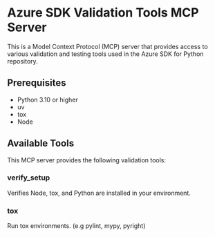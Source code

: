 # Azure SDK Validation Tools MCP Server

This is a Model Context Protocol (MCP) server that provides access to various validation and testing tools used in the Azure SDK for Python repository.

## Prerequisites

- Python 3.10 or higher
- uv
- tox
- Node

## Available Tools

This MCP server provides the following validation tools:

### verify_setup

Verifies Node, tox, and Python are installed in your environment.

### tox

Run tox environments. (e.g pylint, mypy, pyright)